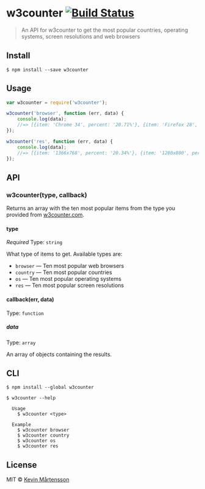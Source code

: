 # w3counter [![Build Status](http://img.shields.io/travis/kevva/w3counter.svg?style=flat)](https://travis-ci.org/kevva/w3counter)

> An API for w3counter to get the most popular countries, operating systems, screen resolutions and web browsers


## Install

```
$ npm install --save w3counter
```


## Usage

```js
var w3counter = require('w3counter');

w3counter('browser', function (err, data) {
	console.log(data);
	//=> [{item: 'Chrome 34', percent: '20.71%'}, {item: 'Firefox 28', percent: '13.04%'}, ...]
});

w3counter('res', function (err, data) {
	console.log(data);
	//=> [{item: '1366x768', percent: '20.34%'}, {item: '1280x800', percent: '9.23%'}, ...]
});
```


## API

### w3counter(type, callback)

Returns an array with the ten most popular items from the type you provided from
[w3counter.com](http://www.w3counter.com/globalstats.php).

#### type

*Required*
Type: `string`

What type of items to get. Available types are:

* `browser` — Ten most popular web browsers
* `country` — Ten most popular countries
* `os` — Ten most popular operating systems
* `res` — Ten most popular screen resolutions

#### callback(err, data)

Type: `function`

##### data

Type: `array`

An array of objects containing the results.


## CLI

```
$ npm install --global w3counter
```

```
$ w3counter --help

  Usage
    $ w3counter <type>

  Example
    $ w3counter browser
    $ w3counter country
    $ w3counter os
    $ w3counter res
```


## License

MIT © [Kevin Mårtensson](https://github.com/kevva)
